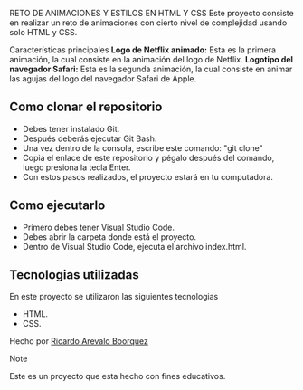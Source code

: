RETO DE ANIMACIONES Y ESTILOS EN HTML Y CSS
Este proyecto consiste en realizar un reto de animaciones con cierto nivel de complejidad usando solo HTML y CSS.

Características principales
**Logo de Netflix animado:** Esta es la primera animación, la cual consiste en la animación del logo de Netflix.
**Logotipo del navegador Safari:** Esta es la segunda animación, la cual consiste en animar las agujas del logo del navegador Safari de Apple.

## Como clonar el repositorio 
* Debes tener instalado Git.
* Después deberás ejecutar Git Bash.
* Una vez dentro de la consola, escribe este comando: "git clone"
* Copia el enlace de este repositorio y pégalo después del comando, luego presiona la tecla Enter.
* Con estos pasos realizados, el proyecto estará en tu computadora.

## Como ejecutarlo 
* Primero debes tener Visual Studio Code.
* Debes abrir la carpeta donde está el proyecto.
* Dentro de Visual Studio Code, ejecuta el archivo index.html.

## Tecnologias utilizadas 
En este proyecto se utilizaron las siguientes tecnologias
- HTML.
- CSS.


Hecho por [Ricardo Arevalo Boorquez](https://github.com/RicardoArevaloB)

>[!NOTE]
>Este es un proyecto que esta hecho con fines educativos.

 
